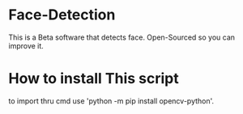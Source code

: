 # Face-Detection
This is a Beta software that detects face. Open-Sourced so you can improve it.

# How to install This script
to import thru cmd use 'python -m pip install opencv-python'.
